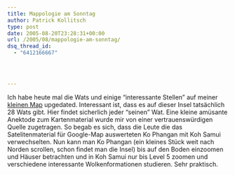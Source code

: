 ```yaml
---
title: Mappologie am Sonntag
author: Patrick Kollitsch
type: post
date: 2005-08-20T23:28:31+00:00
url: /2005/08/mappologie-am-sonntag/
dsq_thread_id:
  - "6412166667"




---
```

Ich habe heute mal die Wats und einige &#8220;interessante Stellen&#8221; auf meiner [kleinen Map][1] upgedated. Interessant ist, dass es auf dieser Insel tatsächlich 28 Wats gibt. Hier findet sicherlich jeder &#8220;seinen&#8221; Wat. Eine kleine amüsante Anektode zum Kartenmaterial wurde mir von einer vertrauenswürdigen Quelle zugetragen. So begab es sich, dass die Leute die das Satelitenmaterial für Google-Map auswerteten Ko Phangan mit Koh Samui verwechselten. Nun kann man Ko Phangan (ein kleines Stück weit nach Norden scrollen, schon findet man die Insel) bis auf den Boden einzoomen und Häuser betrachten und in Koh Samui nur bis Level 5 zoomen und verschiedene interessante Wolkenformationen studieren. Sehr praktisch.

 [1]: /map/